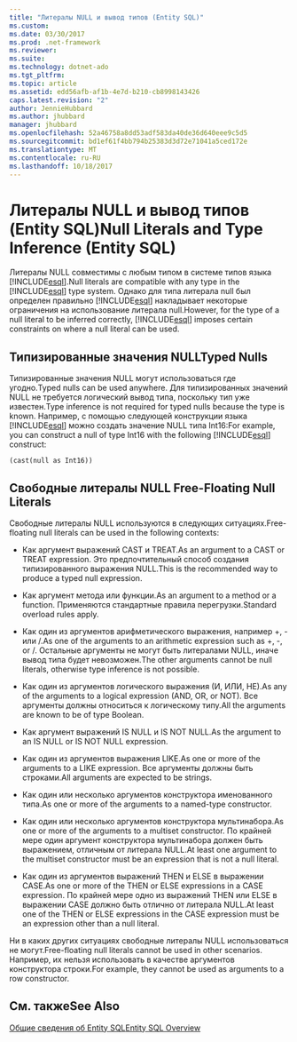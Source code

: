 ```yaml
---
title: "Литералы NULL и вывод типов (Entity SQL)"
ms.custom: 
ms.date: 03/30/2017
ms.prod: .net-framework
ms.reviewer: 
ms.suite: 
ms.technology: dotnet-ado
ms.tgt_pltfrm: 
ms.topic: article
ms.assetid: edd56afb-af1b-4e7d-b210-cb8998143426
caps.latest.revision: "2"
author: JennieHubbard
ms.author: jhubbard
manager: jhubbard
ms.openlocfilehash: 52a46758a8dd53adf583da40de36d640eee9c5d5
ms.sourcegitcommit: bd1ef61f4bb794b25383d3d72e71041a5ced172e
ms.translationtype: MT
ms.contentlocale: ru-RU
ms.lasthandoff: 10/18/2017
---
```

# <a name="null-literals-and-type-inference-entity-sql"></a><span data-ttu-id="13db8-102">Литералы NULL и вывод типов (Entity SQL)</span><span class="sxs-lookup"><span data-stu-id="13db8-102">Null Literals and Type Inference (Entity SQL)</span></span>
<span data-ttu-id="13db8-103">Литералы NULL совместимы с любым типом в системе типов языка [!INCLUDE[esql](../../../../../../includes/esql-md.md)].</span><span class="sxs-lookup"><span data-stu-id="13db8-103">Null literals are compatible with any type in the [!INCLUDE[esql](../../../../../../includes/esql-md.md)] type system.</span></span> <span data-ttu-id="13db8-104">Однако для типа литерала null был определен правильно [!INCLUDE[esql](../../../../../../includes/esql-md.md)] накладывает некоторые ограничения на использование литерала null.</span><span class="sxs-lookup"><span data-stu-id="13db8-104">However, for the type of a null literal to be inferred correctly, [!INCLUDE[esql](../../../../../../includes/esql-md.md)] imposes certain constraints on where a null literal can be used.</span></span>  
  
## <a name="typed-nulls"></a><span data-ttu-id="13db8-105">Типизированные значения NULL</span><span class="sxs-lookup"><span data-stu-id="13db8-105">Typed Nulls</span></span>  
 <span data-ttu-id="13db8-106">Типизированные значения NULL могут использоваться где угодно.</span><span class="sxs-lookup"><span data-stu-id="13db8-106">Typed nulls can be used anywhere.</span></span> <span data-ttu-id="13db8-107">Для типизированных значений NULL не требуется логический вывод типа, поскольку тип уже известен.</span><span class="sxs-lookup"><span data-stu-id="13db8-107">Type inference is not required for typed nulls because the type is known.</span></span> <span data-ttu-id="13db8-108">Например, с помощью следующей конструкции языка [!INCLUDE[esql](../../../../../../includes/esql-md.md)] можно создать значение NULL типа Int16:</span><span class="sxs-lookup"><span data-stu-id="13db8-108">For example, you can construct a null of type Int16 with the following [!INCLUDE[esql](../../../../../../includes/esql-md.md)] construct:</span></span>  
  
 `(cast(null as Int16))`  
  
## <a name="free-floating-null-literals"></a><span data-ttu-id="13db8-109">Свободные литералы NULL </span><span class="sxs-lookup"><span data-stu-id="13db8-109">Free-Floating Null Literals</span></span>  
 <span data-ttu-id="13db8-110">Свободные литералы NULL используются в следующих ситуациях.</span><span class="sxs-lookup"><span data-stu-id="13db8-110">Free-floating null literals can be used in the following contexts:</span></span>  
  
-   <span data-ttu-id="13db8-111">Как аргумент выражений CAST и TREAT.</span><span class="sxs-lookup"><span data-stu-id="13db8-111">As an argument to a CAST or TREAT expression.</span></span> <span data-ttu-id="13db8-112">Это предпочтительный способ создания типизированного выражения NULL.</span><span class="sxs-lookup"><span data-stu-id="13db8-112">This is the recommended way to produce a typed null expression.</span></span>  
  
-   <span data-ttu-id="13db8-113">Как аргумент метода или функции.</span><span class="sxs-lookup"><span data-stu-id="13db8-113">As an argument to a method or a function.</span></span> <span data-ttu-id="13db8-114">Применяются стандартные правила перегрузки.</span><span class="sxs-lookup"><span data-stu-id="13db8-114">Standard overload rules apply.</span></span>  
  
-   <span data-ttu-id="13db8-115">Как один из аргументов арифметического выражения, например +, - или /.</span><span class="sxs-lookup"><span data-stu-id="13db8-115">As one of the arguments to an arithmetic expression such as +, -, or /.</span></span> <span data-ttu-id="13db8-116">Остальные аргументы не могут быть литералами NULL, иначе вывод типа будет невозможен.</span><span class="sxs-lookup"><span data-stu-id="13db8-116">The other arguments cannot be null literals, otherwise type inference is not possible.</span></span>  
  
-   <span data-ttu-id="13db8-117">Как один из аргументов логического выражения (И, ИЛИ, НЕ).</span><span class="sxs-lookup"><span data-stu-id="13db8-117">As any of the arguments to a logical expression (AND, OR, or NOT).</span></span> <span data-ttu-id="13db8-118">Все аргументы должны относиться к логическому типу.</span><span class="sxs-lookup"><span data-stu-id="13db8-118">All the arguments are known to be of type Boolean.</span></span>  
  
-   <span data-ttu-id="13db8-119">Как аргумент выражений IS NULL и IS NOT NULL.</span><span class="sxs-lookup"><span data-stu-id="13db8-119">As the argument to an IS NULL or IS NOT NULL expression.</span></span>  
  
-   <span data-ttu-id="13db8-120">Как один из аргументов выражения LIKE.</span><span class="sxs-lookup"><span data-stu-id="13db8-120">As one or more of the arguments to a LIKE expression.</span></span> <span data-ttu-id="13db8-121">Все аргументы должны быть строками.</span><span class="sxs-lookup"><span data-stu-id="13db8-121">All arguments are expected to be strings.</span></span>  
  
-   <span data-ttu-id="13db8-122">Как один или несколько аргументов конструктора именованного типа.</span><span class="sxs-lookup"><span data-stu-id="13db8-122">As one or more of the arguments to a named-type constructor.</span></span>  
  
-   <span data-ttu-id="13db8-123">Как один или несколько аргументов конструктора мультинабора.</span><span class="sxs-lookup"><span data-stu-id="13db8-123">As one or more of the arguments to a multiset constructor.</span></span> <span data-ttu-id="13db8-124">По крайней мере один аргумент конструктора мультинабора должен быть выражением, отличным от литерала NULL.</span><span class="sxs-lookup"><span data-stu-id="13db8-124">At least one argument to the multiset constructor must be an expression that is not a null literal.</span></span>  
  
-   <span data-ttu-id="13db8-125">Как один из аргументов выражений THEN и ELSE в выражении CASE.</span><span class="sxs-lookup"><span data-stu-id="13db8-125">As one or more of the THEN or ELSE expressions in a CASE expression.</span></span> <span data-ttu-id="13db8-126">По крайней мере одно из выражений THEN или ELSE в выражении CASE должно быть отлично от литерала NULL.</span><span class="sxs-lookup"><span data-stu-id="13db8-126">At least one of the THEN or ELSE expressions in the CASE expression must be an expression other than a null literal.</span></span>  
  
 <span data-ttu-id="13db8-127">Ни в каких других ситуациях свободные литералы NULL использоваться не могут.</span><span class="sxs-lookup"><span data-stu-id="13db8-127">Free-floating null literals cannot be used in other scenarios.</span></span> <span data-ttu-id="13db8-128">Например, их нельзя использовать в качестве аргументов конструктора строки.</span><span class="sxs-lookup"><span data-stu-id="13db8-128">For example,  they cannot be used as arguments to a row constructor.</span></span>  
  
## <a name="see-also"></a><span data-ttu-id="13db8-129">См. также</span><span class="sxs-lookup"><span data-stu-id="13db8-129">See Also</span></span>  
 [<span data-ttu-id="13db8-130">Общие сведения об Entity SQL</span><span class="sxs-lookup"><span data-stu-id="13db8-130">Entity SQL Overview</span></span>](../../../../../../docs/framework/data/adonet/ef/language-reference/entity-sql-overview.md)
